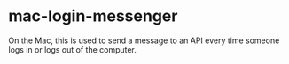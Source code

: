 # mac-login-messenger
On the Mac, this is used to send a message to an API every time someone logs in or logs out of the computer.
